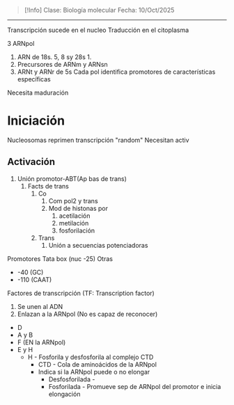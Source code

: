 >[!Info]
>Clase: Biología molecular
>Fecha: 10/Oct/2025

---
Transcripción sucede en el nucleo
Traducción en el citoplasma

3 ARNpol
1. ARN de 18s. 5, 8 sy 28s
	1. 
2. Precursores de ARNm y ARNsn
3. ARNt y ARNr de 5s
Cada pol identifica promotores de características específicas

Necesita maduración

# Iniciación
Nucleosomas reprimen transcripción "random"
Necesitan activ
## Activación
1. Unión promotor-ABT(Ap bas de trans)
	1. Facts de trans
		1. Co
			1. Com pol2 y trans
			2. Mod de histonas por
				1. acetilación
				2. metilación
				3. fosforilación
		2. Trans
			1. Unión a secuencias potenciadoras

Promotores
Tata box (nuc -25)
Otras
- -40 (GC)
- -110 (CAAT)

Factores de transcripción (TF: Transcription factor)
1. Se unen al ADN
2. Enlazan a la ARNpol (No es capaz de reconocer)
- D
- A y B
- F (EN la ARNpol)
- E y H
	- H - Fosforila y desfosforila al complejo CTD
		- CTD - Cola de aminoácidos de la ARNpol
		- Indica si la ARNpol puede o no elongar
			- Desfosforilada - 
			- Fosforilada - Promueve sep de ARNpol del promotor e inicia elongación


